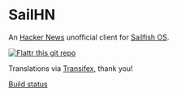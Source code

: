 # SailHN

An [Hacker News](https://news.ycombinator.com/) unofficial client for [Sailfish OS](https://sailfishos.org).

[![Flattr this git repo](http://api.flattr.com/button/flattr-badge-large.png)](https://flattr.com/submit/auto?user_id=ilpianista&url=https://gitlab.com/ilpianista/harbour-SailHN&title=harbour-SailHN&language=&tags=jolla&category=software)

Translations via [Transifex](https://www.transifex.com/ilpianista-harbour/harbour-SailHN/dashboard/), thank you!

[Build status](https://build.merproject.org/package/live_build_log/home:ilpianista/harbour-sailhn/sailfish_latest_armv7hl/armv8el)

